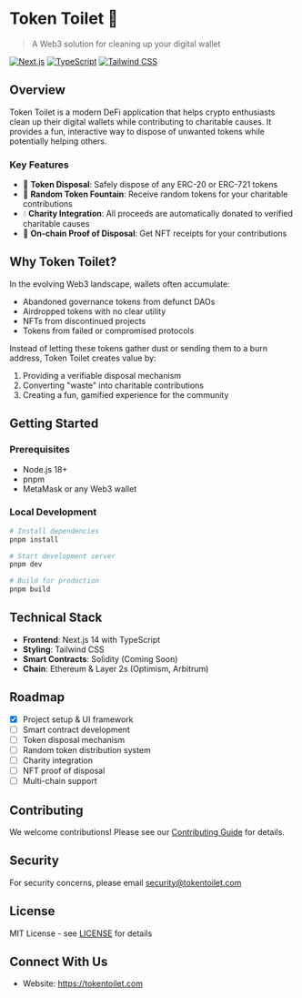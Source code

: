 # Token Toilet 🚽

> A Web3 solution for cleaning up your digital wallet

[![Next.js](https://img.shields.io/badge/Next.js-14-black)](https://nextjs.org/)
[![TypeScript](https://img.shields.io/badge/TypeScript-5.7-blue)](https://www.typescriptlang.org/)
[![Tailwind CSS](https://img.shields.io/badge/Tailwind-3.4-38B2AC)](https://tailwindcss.com/)

## Overview

Token Toilet is a modern DeFi application that helps crypto enthusiasts clean up their digital wallets while contributing to charitable causes. It provides a fun, interactive way to dispose of unwanted tokens while potentially helping others.

### Key Features

- 🚽 **Token Disposal**: Safely dispose of any ERC-20 or ERC-721 tokens
- 🎲 **Random Token Fountain**: Receive random tokens for your charitable contributions
- 💧 **Charity Integration**: All proceeds are automatically donated to verified charitable causes
- 🧾 **On-chain Proof of Disposal**: Get NFT receipts for your contributions

## Why Token Toilet?

In the evolving Web3 landscape, wallets often accumulate:

- Abandoned governance tokens from defunct DAOs
- Airdropped tokens with no clear utility
- NFTs from discontinued projects
- Tokens from failed or compromised protocols

Instead of letting these tokens gather dust or sending them to a burn address, Token Toilet creates value by:

1. Providing a verifiable disposal mechanism
2. Converting "waste" into charitable contributions
3. Creating a fun, gamified experience for the community

## Getting Started

### Prerequisites

- Node.js 18+
- pnpm
- MetaMask or any Web3 wallet

### Local Development

```bash
# Install dependencies
pnpm install

# Start development server
pnpm dev

# Build for production
pnpm build
```

## Technical Stack

- **Frontend**: Next.js 14 with TypeScript
- **Styling**: Tailwind CSS
- **Smart Contracts**: Solidity (Coming Soon)
- **Chain**: Ethereum & Layer 2s (Optimism, Arbitrum)

## Roadmap

- [x] Project setup & UI framework
- [ ] Smart contract development
- [ ] Token disposal mechanism
- [ ] Random token distribution system
- [ ] Charity integration
- [ ] NFT proof of disposal
- [ ] Multi-chain support

## Contributing

We welcome contributions! Please see our [Contributing Guide](contributing.md) for details.

## Security

For security concerns, please email security@tokentoilet.com

## License

MIT License - see [LICENSE](license.md) for details

## Connect With Us

- Website: https://tokentoilet.com
<!-- - Discord: [Join our community](https://discord.gg/tokentoilet) -->
